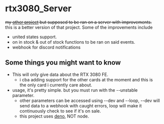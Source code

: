 # rtx3080_Server
~~my [other project](https://github.com/pozm/rtx3080) but supposed to be ran on a server with improvements.~~
this is a better version of that project.
Some of the improvements include
- united states support.
- on in stock & out of stock functions to be ran on said events.
- webhook for discord notifications 

## Some things you might want to know
* This will only give data about the RTX 3080 FE. 
	- i cba adding support for the other cards at the moment and this is the only card i currently care about.
* usage, it's pretty simple. but you must run with the --unstable parameter.
	- other parameters can be accessed using --dev and --loop, --dev will send data to a webhook with caught errors, loop will make it continuously check to see if it's on sale.
	- this project uses [deno](https://deno.land/), NOT node.
